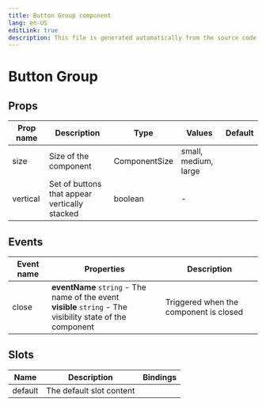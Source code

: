 ```yaml
---
title: Button Group component
lang: en-US
editLink: true
description: This file is generated automatically from the source code. Changes made here will be lost.
---
```


# Button Group

<!--@include: ./buttonGroup.doc.md-->

## Props

| Prop name | Description                                   | Type          | Values               | Default |
| --------- | --------------------------------------------- | ------------- | -------------------- | ------- |
| size      | Size of the component                         | ComponentSize | small, medium, large |         |
| vertical  | Set of buttons that appear vertically stacked | boolean       | -                    |         |

## Events

| Event name | Properties                                                                                                      | Description                            |
| ---------- | --------------------------------------------------------------------------------------------------------------- | -------------------------------------- |
| close      | **eventName** `string` - The name of the event<br/>**visible** `string` - The visibility state of the component | Triggered when the component is closed |

## Slots

| Name    | Description              | Bindings |
| ------- | ------------------------ | -------- |
| default | The default slot content |          |
